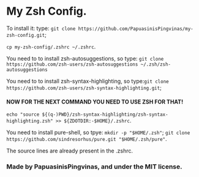 # My Zsh Config.

To install it: type: `git clone https://github.com/PapuasinisPingvinas/my-zsh-config.git`;

`cp my-zsh-config/.zshrc ~/.zshrc`.

You need to to install zsh-autosuggestions, so type: `git clone https://github.com/zsh-users/zsh-autosuggestions ~/.zsh/zsh-autosuggestions`

You need to to install zsh-syntax-highlighting, so type:`git clone https://github.com/zsh-users/zsh-syntax-highlighting.git`;

#### NOW FOR THE NEXT COMMAND YOU NEED TO USE ZSH FOR THAT!

`echo "source ${(q-)PWD}/zsh-syntax-highlighting/zsh-syntax-highlighting.zsh" >> ${ZDOTDIR:-$HOME}/.zshrc`.

You need to install pure-shell, so tpye: `mkdir -p "$HOME/.zsh"`; `git clone https://github.com/sindresorhus/pure.git "$HOME/.zsh/pure"`.

The source lines are already present in the .zshrc.

### Made by PapuasinisPingvinas, and under the MIT license.
